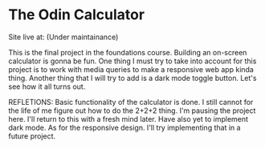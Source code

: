 # The Odin Calculator

Site live at: (Under maintainance)

This is the final project in the foundations course. Building an on-screen calculator is gonna be fun.
One thing I must try to take into account for this project is to work with media queries to make a responsive web app kinda thing.
Another thing that I will try to add is a dark mode toggle button.
Let's see how it all turns out.


REFLETIONS: Basic functionality of the calculator is done. I still cannot for the life of me figure out how to do the 2+2+2 thing. I'm pausing the project here. I'll return to this with a fresh mind later. Have also yet to implement dark mode. As for the responsive design. I'll try implementing that in a future project.


